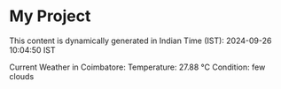 # My Project

This content is dynamically generated in Indian Time (IST): 2024-09-26 10:04:50 IST


Current Weather in Coimbatore:
Temperature: 27.88 °C
Condition: few clouds
